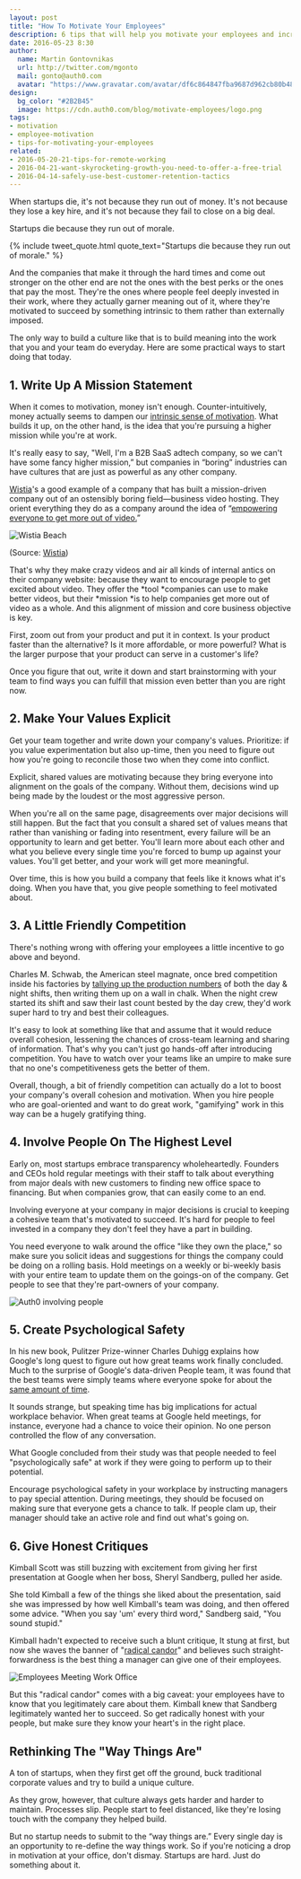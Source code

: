 ```yaml
---
layout: post
title: "How To Motivate Your Employees"
description: 6 tips that will help you motivate your employees and increase your company morale
date: 2016-05-23 8:30
author:
  name: Martin Gontovnikas
  url: http://twitter.com/mgonto
  mail: gonto@auth0.com
  avatar: "https://www.gravatar.com/avatar/df6c864847fba9687d962cb80b482764??s=60"
design:
  bg_color: "#2B2B45"
  image: https://cdn.auth0.com/blog/motivate-employees/logo.png
tags:
- motivation
- employee-motivation
- tips-for-motivating-your-employees
related:
- 2016-05-20-21-tips-for-remote-working
- 2016-04-21-want-skyrocketing-growth-you-need-to-offer-a-free-trial
- 2016-04-14-safely-use-best-customer-retention-tactics
---
```


When startups die, it's not because they run out of money. It's not because they lose a key hire, and it's not because they fail to close on a big deal.

Startups die because they run out of morale.

{% include tweet_quote.html quote_text="Startups die because they run out of morale." %}

And the companies that make it through the hard times and come out stronger on the other end are not the ones with the best perks or the ones that pay the most. They're the ones where people feel deeply invested in their work, where they actually garner meaning out of it, where they're motivated to succeed by something intrinsic to them rather than externally imposed.

The only way to build a culture like that is to build meaning into the work that you and your team do everyday. Here are some practical ways to start doing that today.

## 1. Write Up A Mission Statement

When it comes to motivation, money isn't enough. Counter-intuitively, money actually seems to dampen our [intrinsic sense of motivation](https://hbr.org/2013/04/does-money-really-affect-motiv/). What builds it up, on the other hand, is the idea that you're pursuing a higher mission while you're at work.

It's really easy to say, "Well, I'm a B2B SaaS adtech company, so we can't have some fancy higher mission,” but companies in “boring” industries can have cultures that are just as powerful as any other company.

[Wistia](https://www.wistia.com/)'s a good example of a company that has built a mission-driven company out of an ostensibly boring field—business video hosting. They orient everything they do as a company around the idea of “[empowering everyone to get more out of video.](http://wistia.com/blog/mission-based-marketing)”

![Wistia Beach](https://cdn.auth0.com/blog/motivate-employees/wistiaBeach.jpg)

(Source: [Wistia](http://wistia.com/library/lighting-on-the-fly))

That's why they make crazy videos and air all kinds of internal antics on their company website: because they want to encourage people to get excited about video. They offer the *tool *companies can use to make better videos, but their *mission *is to help companies get more out of video as a whole. And this alignment of mission and core business objective is key.

First, zoom out from your product and put it in context. Is your product faster than the alternative? Is it more affordable, or more powerful? What is the larger purpose that your product can serve in a customer's life?

Once you figure that out, write it down and start brainstorming with your team to find ways you can fulfill that mission even better than you are right now.

## 2. Make Your Values Explicit

Get your team together and write down your company's values. Prioritize: if you value experimentation but also up-time, then you need to figure out how you're going to reconcile those two when they come into conflict.

Explicit, shared values are motivating because they bring everyone into alignment on the goals of the company. Without them, decisions wind up being made by the loudest or the most aggressive person.

When you're all on the same page, disagreements over major decisions will still happen. But the fact that you consult a shared set of values means that rather than vanishing or fading into resentment, every failure will be an opportunity to learn and get better. You'll learn more about each other and what you believe every single time you're forced to bump up against your values. You'll get better, and your work will get more meaningful.

Over time, this is how you build a company that feels like it knows what it's doing. When you have that, you give people something to feel motivated about.  

## 3. A Little Friendly Competition

There's nothing wrong with offering your employees a little incentive to go above and beyond.

Charles M. Schwab, the American steel magnate, once bred competition inside his factories by [tallying up the production numbers](http://www.businessinsider.com/how-charles-schwab-got-his-workers-to-produce-more-steel-2013-7?op=1) of both the day & night shifts, then writing them up on a wall in chalk. When the night crew started its shift and saw their last count bested by the day crew, they'd work super hard to try and best their colleagues.

It's easy to look at something like that and assume that it would reduce overall cohesion, lessening the chances of cross-team learning and sharing of information. That's why you can't just go hands-off after introducing competition. You have to watch over your teams like an umpire to make sure that no one's competitiveness gets the better of them.

Overall, though, a bit of friendly competition can actually do a lot to boost your company's overall cohesion and motivation. When you hire people who are goal-oriented and want to do great work, "gamifying" work in this way can be a hugely gratifying thing.

## 4. Involve People On The Highest Level

Early on, most startups embrace transparency wholeheartedly. Founders and CEOs hold regular meetings with their staff to talk about everything from major deals with new customers to finding new office space to financing. But when companies grow, that can easily come to an end.

Involving everyone at your company in major decisions is crucial to keeping a cohesive team that's motivated to succeed. It's hard for people to feel invested in a company they don't feel they have a part in building.

You need everyone to walk around the office "like they own the place," so make sure you solicit ideas and suggestions for things the company could be doing on a rolling basis. Hold meetings on a weekly or bi-weekly basis with your entire team to update them on the goings-on of the company. Get people to see that they're part-owners of your company.

![Auth0 involving people](https://cdn.auth0.com/blog/motivate-employees/auth0-meeting.jpg)

## 5. Create Psychological Safety

In his new book, Pulitzer Prize-winner Charles Duhigg explains how Google's long quest to figure out how great teams work finally concluded. Much to the surprise of Google's data-driven People team, it was found that the best teams were simply teams where everyone spoke for about the [same amount of time](http://www.nytimes.com/2016/02/28/magazine/what-google-learned-from-its-quest-to-build-the-perfect-team.html).

It sounds strange, but speaking time has big implications for actual workplace behavior. When great teams at Google held meetings, for instance, everyone had a chance to voice their opinion. No one person controlled the flow of any conversation.

What Google concluded from their study was that people needed to feel "psychologically safe" at work if they were going to perform up to their potential.

Encourage psychological safety in your workplace by instructing managers to pay special attention. During meetings, they should be focused on making sure that everyone gets a chance to talk. If people clam up, their manager should take an active role and find out what's going on.

## 6. Give Honest Critiques

Kimball Scott was still buzzing with excitement from giving her first presentation at Google when her boss, Sheryl Sandberg, pulled her aside.

She told Kimball a few of the things she liked about the presentation, said she was impressed by how well Kimball's team was doing, and then offered some advice. "When you say 'um' every third word," Sandberg said, "You sound stupid."

Kimball hadn't expected to receive such a blunt critique, It stung at first, but now she waves the banner of "[radical candor](http://firstround.com/review/radical-candor-the-surprising-secret-to-being-a-good-boss/)" and believes such straight-forwardness is the best thing a manager can give one of their employees.

![Employees Meeting Work Office](https://cdn.auth0.com/blog/motivate-employees/employees-meeting-work-office.jpg)

But this "radical candor" comes with a big caveat: your employees have to know that you legitimately care about them. Kimball knew that Sandberg legitimately wanted her to succeed. So get radically honest with your people, but make sure they know your heart's in the right place.

## Rethinking The "Way Things Are"

A ton of startups, when they first get off the ground, buck traditional corporate values and try to build a unique culture.

As they grow, however, that culture always gets harder and harder to maintain. Processes slip. People start to feel distanced, like they're losing touch with the company they helped build.

But no startup needs to submit to the “way things are.” Every single day is an opportunity to re-define the way things work. So if you're noticing a drop in motivation at your office, don't dismay. Startups are hard. Just do something about it.
